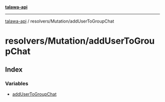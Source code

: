 [**talawa-api**](../../../README.md)

***

[talawa-api](../../../modules.md) / resolvers/Mutation/addUserToGroupChat

# resolvers/Mutation/addUserToGroupChat

## Index

### Variables

- [addUserToGroupChat](variables/addUserToGroupChat.md)
